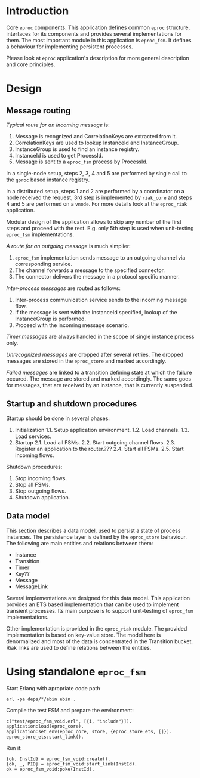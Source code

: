 Introduction
========================================

Core `eproc` components. This application defines common `eproc` structure,
interfaces for its components and provides several implementations for them.
The most important module in this application is `eproc_fsm`. It defines a
behaviour for implementing persistent processes.

Please look at `eproc` application's description for more general description
and core principles.


Design
========================================

Message routing
----------------------------------------

*Typical route for an incoming message* is:

 1. Message is recognized and CorrelationKeys are extracted from it.
 2. CorrelationKeys are used to lookup InstanceId and InstanceGroup.
 3. InstanceGroup is used to find an instance registry.
 4. InstanceId is used to get ProcessId.
 5. Message is sent to a `eproc_fsm` process by ProcessId.

In a single-node setup, steps 2, 3, 4 and 5 are performed by single
call to the `gproc` based instance registry.

In a distributed setup, steps 1 and 2 are performed by a coordinator
on a node received the request, 3rd step is implemented by `riak_core`
and steps 4 and 5 are performed on a `vnode`. For more details look
at the `eproc_riak` application.

Modular design of the application allows to skip any number of the
first steps and proceed with the rest. E.g. only 5th step is used
when unit-testing `eproc_fsm` implementations.

*A route for an outgoing message* is much simplier:

 1. `eproc_fsm` implementation sends message to an outgoing channel
    via corresponding service.
 2. The channel forwards a message to the specified connector.
 3. The connector delivers the message in a protocol specific manner.

*Inter-process messages* are routed as follows:

 1. Inter-process communication service sends to the incoming message
    flow.
 2. If the message is sent with the InstanceId specified, lookup of the
    InstanceGroup is performed.
 3. Proceed with the incoming message scenario.

*Timer messages* are always handled in the scope of single instance
process only.

*Unrecognized messages* are dropped after several retries. The dropped
messages are stored in the `eproc_store` and marked accordingly.

*Failed messages* are linked to a transition defining state at which
the failure occured. The message are stored and marked accordingly.
The same goes for messages, that are received by an instance, that
is currently suspended.


Startup and shutdown procedures
----------------------------------------

Startup should be done in several phases:

  1. Initialization
  1.1. Setup application environment.
  1.2. Load channels.
  1.3. Load services.
  2. Startup
  2.1. Load all FSMs.
  2.2. Start outgoing channel flows.
  2.3. Register an application to the router.???
  2.4. Start all FSMs.
  2.5. Start incoming flows.

Shutdown procedures:

  1. Stop incoming flows.
  2. Stop all FSMs.
  3. Stop outgoing flows.
  4. Shutdown application.


Data model
----------------------------------------

This section describes a data model, used to persist a state of process
instances. The persistence layer is defined by the `eproc_store` behaviour.
The following are main entities and relations between them:

  * Instance
  * Transition
  * Timer
  * Key??
  * Message
  * MessageLink

Several implementations are designed for this data model. This application
provides an ETS based implementation that can be used to implement transient
processes. Its main purpose is to support unit-testing of `eproc_fsm`
implementations.

Other implementation is provided in the `eproc_riak` module. The provided
implementation is based on key-value store. The model here is denormalized
and most of the data is concentrated in the Transition bucket. Riak links
are used to define relations between the entities.



Using standalone `eproc_fsm`
========================================

Start Erlang with apropriate code path

    erl -pa deps/*/ebin ebin .

Compile the test FSM and prepare the environment:

    c("test/eproc_fsm_void.erl", [{i, "include"}]).
    application:load(eproc_core).
    application:set_env(eproc_core, store, {eproc_store_ets, []}).
    eproc_store_ets:start_link().

Run it:

    {ok, InstId} = eproc_fsm_void:create().
    {ok, _, PID} = eproc_fsm_void:start_link(InstId).
    ok = eproc_fsm_void:poke(InstId).


